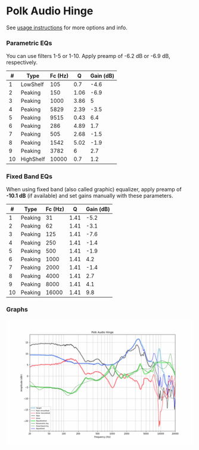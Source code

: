 # Polk Audio Hinge
See [usage instructions](https://github.com/jaakkopasanen/AutoEq#usage) for more options and info.

### Parametric EQs
You can use filters 1-5 or 1-10. Apply preamp of -6.2 dB or -6.9 dB, respectively.

|   # | Type      |   Fc (Hz) |    Q |   Gain (dB) |
|-----|-----------|-----------|------|-------------|
|   1 | LowShelf  |       105 | 0.7  |        -4.6 |
|   2 | Peaking   |       150 | 1.06 |        -6.9 |
|   3 | Peaking   |      1000 | 3.86 |         5   |
|   4 | Peaking   |      5829 | 2.39 |        -3.5 |
|   5 | Peaking   |      9515 | 0.43 |         6.4 |
|   6 | Peaking   |       286 | 4.89 |         1.7 |
|   7 | Peaking   |       505 | 2.68 |        -1.5 |
|   8 | Peaking   |      1542 | 5.02 |        -1.9 |
|   9 | Peaking   |      3782 | 6    |         2.7 |
|  10 | HighShelf |     10000 | 0.7  |         1.2 |

### Fixed Band EQs
When using fixed band (also called graphic) equalizer, apply preamp of **-10.1 dB** (if available) and set gains manually with these parameters.

|   # | Type    |   Fc (Hz) |    Q |   Gain (dB) |
|-----|---------|-----------|------|-------------|
|   1 | Peaking |        31 | 1.41 |        -5.2 |
|   2 | Peaking |        62 | 1.41 |        -3.1 |
|   3 | Peaking |       125 | 1.41 |        -7.6 |
|   4 | Peaking |       250 | 1.41 |        -1.4 |
|   5 | Peaking |       500 | 1.41 |        -1.9 |
|   6 | Peaking |      1000 | 1.41 |         4.2 |
|   7 | Peaking |      2000 | 1.41 |        -1.4 |
|   8 | Peaking |      4000 | 1.41 |         2.7 |
|   9 | Peaking |      8000 | 1.41 |         4.1 |
|  10 | Peaking |     16000 | 1.41 |         9.8 |

### Graphs
![](./Polk%20Audio%20Hinge.png)
